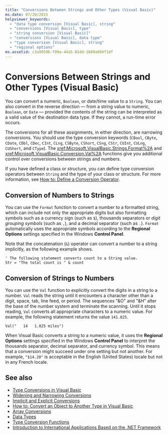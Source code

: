 ```yaml
---
title: "Conversions Between Strings and Other Types (Visual Basic)"
ms.date: 07/20/2015
helpviewer_keywords: 
  - "data type conversion [Visual Basic], string"
  - "conversions [Visual Basic], type"
  - "string conversion [Visual Basic]"
  - "conversions [Visual Basic], data type"
  - "type conversion [Visual Basic], string"
  - "regional options"
ms.assetid: c3a99596-f09a-44a5-81dd-1b89a094f1df
---
```

# Conversions Between Strings and Other Types (Visual Basic)
You can convert a numeric, `Boolean`, or date/time value to a `String`. You can also convert in the reverse direction — from a string value to numeric, `Boolean`, or `Date` — provided the contents of the string can be interpreted as a valid value of the destination data type. If they cannot, a run-time error occurs.  
  
 The conversions for all these assignments, in either direction, are narrowing conversions. You should use the type conversion keywords (`CBool`, `CByte`, `CDate`, `CDbl`, `CDec`, `CInt`, `CLng`, `CSByte`, `CShort`, `CSng`, `CStr`, `CUInt`, `CULng`, `CUShort`, and `CType`). The <xref:Microsoft.VisualBasic.Strings.Format%2A> and <xref:Microsoft.VisualBasic.Conversion.Val%2A> functions give you additional control over conversions between strings and numbers.  
  
 If you have defined a class or structure, you can define type conversion operators between `String` and the type of your class or structure. For more information, see [How to: Define a Conversion Operator](../../../../visual-basic/programming-guide/language-features/procedures/how-to-define-a-conversion-operator.md).  
  
## Conversion of Numbers to Strings  
 You can use the `Format` function to convert a number to a formatted string, which can include not only the appropriate digits but also formatting symbols such as a currency sign (such as `$`), thousands separators or *digit grouping symbols* (such as `,`), and a decimal separator (such as `.`). `Format` automatically uses the appropriate symbols according to the **Regional Options** settings specified in the Windows **Control Panel**.  
  
 Note that the concatenation (`&`) operator can convert a number to a string implicitly, as the following example shows.  
  
```  
' The following statement converts count to a String value.  
Str = "The total count is " & count  
```  
  
## Conversion of Strings to Numbers  
 You can use the `Val` function to explicitly convert the digits in a string to a number. `Val` reads the string until it encounters a character other than a digit, space, tab, line feed, or period. The sequences "&O" and "&H" alter the base of the number system and terminate the scanning. Until it stops reading, `Val` converts all appropriate characters to a numeric value. For example, the following statement returns the value `141.825`.  
  
 `Val("   14   1.825 miles")`  
  
 When Visual Basic converts a string to a numeric value, it uses the **Regional Options** settings specified in the Windows **Control Panel** to interpret the thousands separator, decimal separator, and currency symbol. This means that a conversion might succeed under one setting but not another. For example, `"$14.20"` is acceptable in the English (United States) locale but not in any French locale.  
  
## See also
- [Type Conversions in Visual Basic](../../../../visual-basic/programming-guide/language-features/data-types/type-conversions.md)
- [Widening and Narrowing Conversions](../../../../visual-basic/programming-guide/language-features/data-types/widening-and-narrowing-conversions.md)
- [Implicit and Explicit Conversions](../../../../visual-basic/programming-guide/language-features/data-types/implicit-and-explicit-conversions.md)
- [How to: Convert an Object to Another Type in Visual Basic](../../../../visual-basic/programming-guide/language-features/data-types/how-to-convert-an-object-to-another-type.md)
- [Array Conversions](../../../../visual-basic/programming-guide/language-features/data-types/array-conversions.md)
- [Data Types](../../../../visual-basic/language-reference/data-types/index.md)
- [Type Conversion Functions](../../../../visual-basic/language-reference/functions/type-conversion-functions.md)
- [Introduction to International Applications Based on the .NET Framework](/visualstudio/ide/introduction-to-international-applications-based-on-the-dotnet-framework)

